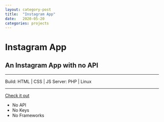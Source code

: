 ```yaml
---
layout: category-post
title:  "Instagram App"
date:   2020-05-20
categories: projects
---
```


# Instagram App

## An Instagram App with no API

---

Build: HTML | CSS | JS
Server: PHP | Linux 

---

[Check it out](https://vcad.chrisconnelly.ca/instagram/)

- No API
- No Keys
- No Frameworks